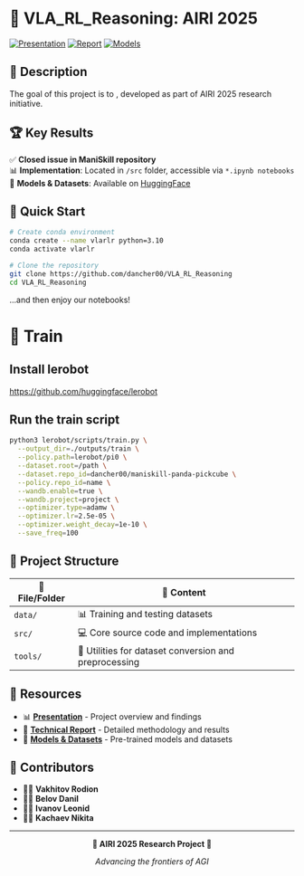 # 🤖 VLA_RL_Reasoning: AIRI 2025

[![Presentation](https://img.shields.io/badge/📊_Presentation-Google_Slides-orange)](https://docs.google.com/presentation/d/1gVk4IRcd6wwoRE-2RhvO0E1KE2ioVqNbLMZqfykhbbY/edit?usp=sharing)
[![Report](https://img.shields.io/badge/📄_Report-Overleaf-green)](https://www.overleaf.com/read/fvbnfvhqvfxb#345093)
[![Models](https://img.shields.io/badge/🤗_Models-HuggingFace-yellow)](https://huggingface.co/dancher00)

## 🎯 Description

The goal of this project is to , developed as part of AIRI 2025 research initiative.

## 🏆 Key Results

✅ **Closed issue in ManiSkill repository**  
📊 **Implementation**: Located in `/src` folder, accessible via `*.ipynb notebooks`  
🤗 **Models & Datasets**: Available on [HuggingFace](https://huggingface.co/dancher00)

## 🚀 Quick Start

```bash
# Create conda environment
conda create --name vlarlr python=3.10
conda activate vlarlr
```

```bash
# Clone the repository
git clone https://github.com/dancher00/VLA_RL_Reasoning
cd VLA_RL_Reasoning
```
...and then enjoy our notebooks!

# 🚀 Train 

## Install lerobot
https://github.com/huggingface/lerobot


## Run the train script
```bash
python3 lerobot/scripts/train.py \
  --output_dir=./outputs/train \
  --policy.path=lerobot/pi0 \
  --dataset.root=/path \
  --dataset.repo_id=dancher00/maniskill-panda-pickcube \
  --policy.repo_id=name \
  --wandb.enable=true \
  --wandb.project=project \
  --optimizer.type=adamw \
  --optimizer.lr=2.5e-05 \
  --optimizer.weight_decay=1e-10 \
  --save_freq=100
```

## 📁 Project Structure

| 📂 File/Folder | 📝 Content |
|----------------|-------------|
| `data/` | 📊 Training and testing datasets |
| `src/` | 💻 Core source code and implementations |
| `tools/` | 🔧 Utilities for dataset conversion and preprocessing |

## 🔗 Resources

- 📊 **[Presentation](https://docs.google.com/presentation/d/1gVk4IRcd6wwoRE-2RhvO0E1KE2ioVqNbLMZqfykhbbY/edit?usp=sharing)** - Project overview and findings
- 📄 **[Technical Report](https://www.overleaf.com/read/fvbnfvhqvfxb#345093)** - Detailed methodology and results
- 🤗 **[Models & Datasets](https://huggingface.co/dancher00)** - Pre-trained models and datasets

## 👥 Contributors

- 👨‍💻 **Vakhitov Rodion**
- 👨‍💻 **Belov Danil** 
- 👨‍💻 **Ivanov Leonid**
- 👨‍💻 **Kachaev Nikita**

---

<div align="center">

**🎉 AIRI 2025 Research Project 🎉**

*Advancing the frontiers of AGI*

</div>
